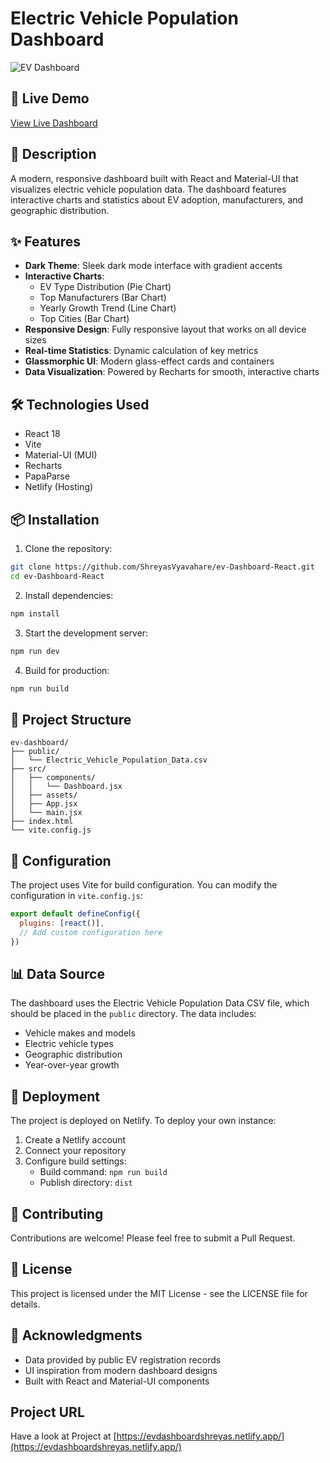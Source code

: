 # Electric Vehicle Population Dashboard

![EV Dashboard](https://evdashboardshreyas.netlify.app/api/placeholder/1200/600)

## 🚀 Live Demo
[View Live Dashboard](https://evdashboardshreyas.netlify.app/)

## 📝 Description
A modern, responsive dashboard built with React and Material-UI that visualizes electric vehicle population data. The dashboard features interactive charts and statistics about EV adoption, manufacturers, and geographic distribution.

## ✨ Features

- **Dark Theme**: Sleek dark mode interface with gradient accents
- **Interactive Charts**: 
  - EV Type Distribution (Pie Chart)
  - Top Manufacturers (Bar Chart)
  - Yearly Growth Trend (Line Chart)
  - Top Cities (Bar Chart)
- **Responsive Design**: Fully responsive layout that works on all device sizes
- **Real-time Statistics**: Dynamic calculation of key metrics
- **Glassmorphic UI**: Modern glass-effect cards and containers
- **Data Visualization**: Powered by Recharts for smooth, interactive charts

## 🛠️ Technologies Used

- React 18
- Vite
- Material-UI (MUI)
- Recharts
- PapaParse
- Netlify (Hosting)

## 📦 Installation

1. Clone the repository:
```bash
git clone https://github.com/ShreyasVyavahare/ev-Dashboard-React.git
cd ev-Dashboard-React
```

2. Install dependencies:
```bash
npm install
```

3. Start the development server:
```bash
npm run dev
```

4. Build for production:
```bash
npm run build
```

## 📁 Project Structure
```
ev-dashboard/
├── public/
│   └── Electric_Vehicle_Population_Data.csv
├── src/
│   ├── components/
│   │   └── Dashboard.jsx
│   ├── assets/
│   ├── App.jsx
│   └── main.jsx
├── index.html
└── vite.config.js
```

## 🔧 Configuration
The project uses Vite for build configuration. You can modify the configuration in `vite.config.js`:

```javascript
export default defineConfig({
  plugins: [react()],
  // Add custom configuration here
})
```

## 📊 Data Source
The dashboard uses the Electric Vehicle Population Data CSV file, which should be placed in the `public` directory. The data includes:
- Vehicle makes and models
- Electric vehicle types
- Geographic distribution
- Year-over-year growth

## 🚀 Deployment
The project is deployed on Netlify. To deploy your own instance:

1. Create a Netlify account
2. Connect your repository
3. Configure build settings:
   - Build command: `npm run build`
   - Publish directory: `dist`

## 🤝 Contributing
Contributions are welcome! Please feel free to submit a Pull Request.

## 📄 License
This project is licensed under the MIT License - see the LICENSE file for details.

## 🙏 Acknowledgments
- Data provided by public EV registration records
- UI inspiration from modern dashboard designs
- Built with React and Material-UI components



## Project URL
Have a look at Project at [https://evdashboardshreyas.netlify.app/](https://evdashboardshreyas.netlify.app/)